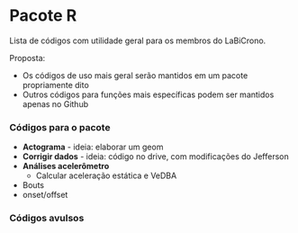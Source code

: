 # Pacote R
Lista de códigos com utilidade geral para os membros do LaBiCrono.

Proposta:
- Os códigos de uso mais geral serão mantidos em um pacote propriamente dito
- Outros códigos para funções mais específicas podem ser mantidos apenas no Github


### Códigos para o pacote
- **Actograma** - ideia: elaborar um geom
- **Corrigir dados** - ideia: código no drive, com modificações do Jefferson
- **Análises acelerômetro**
  - Calcular aceleração estática e VeDBA
- Bouts
- onset/offset

### Códigos avulsos
